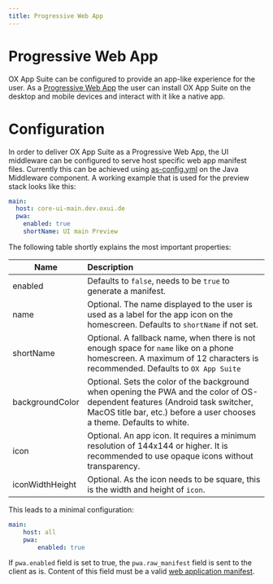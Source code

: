 ```yaml
---
title: Progressive Web App
---
```


# Progressive Web App

OX App Suite can be configured to provide an app-like experience for the user. As a [Progressive Web App](https://developer.mozilla.org/en-US/docs/Web/Progressive_web_apps) the user can install OX App Suite on the desktop and mobile devices and interact with it like a native app.

# Configuration

In order to deliver OX App Suite as a Progressive Web App, the UI middleware can be configured to serve host specific web app manifest files.
Currently this can be achieved using [as-config.yml](https://documentation.open-xchange.com/7.10.6/middleware/administration/custom_host_configuration.html) on the Java Middleware component.
A working example that is used for the preview stack looks like this:

```yaml
main:
  host: core-ui-main.dev.oxui.de
  pwa:
    enabled: true
    shortName: UI main Preview
```
The following table shortly explains the most important properties:

| Name | Description |
|-----------------|:-------------|
| enabled | Defaults to `false`, needs to be `true` to generate a manifest. |
| name | Optional. The name displayed to the user is used as a label for the app icon on the homescreen. Defaults to `shortName` if not set.|
| shortName | Optional. A fallback name, when there is not enough space for `name` like on a phone homescreen. A maximum of 12 characters is recommended. Defaults to `OX App Suite` |
| backgroundColor | Optional. Sets the color of the background when opening the PWA and the color of OS-dependent features (Android task switcher, MacOS title bar, etc.) before a user chooses a theme. Defaults to white. |
| icon | Optional. An app icon. It requires a minimum resolution of 144x144 or higher. It is recommended to use opaque icons without transparency. |
| iconWidthHeight | Optional. As the icon needs to be square, this is the width and height of `icon`. |

This leads to a minimal configuration:

```yaml
main:
    host: all
    pwa:
        enabled: true
```

If `pwa.enabled` field is set to true, the `pwa.raw_manifest` field is sent to the client as is.
Content of this field must be a valid [web application manifest](https://developer.mozilla.org/en-US/docs/Web/Manifest).
